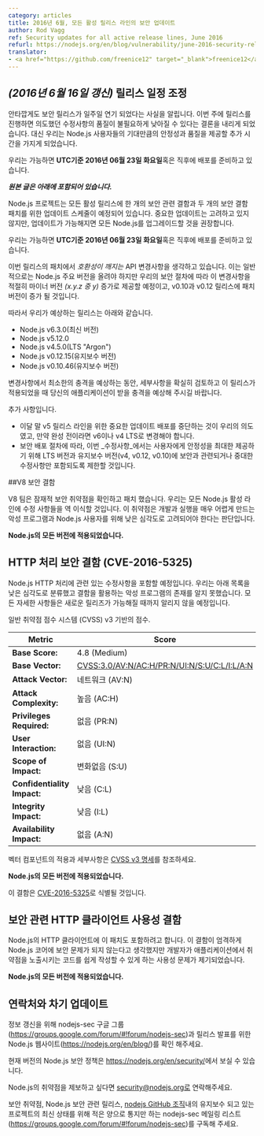 ```yaml
---
category: articles
title: 2016년 6월, 모든 활성 릴리스 라인의 보안 업데이트
author: Rod Vagg
ref: Security updates for all active release lines, June 2016
refurl: https://nodejs.org/en/blog/vulnerability/june-2016-security-releases/
translator:
- <a href="https://github.com/freenice12" target="_blank">freenice12</a>
---
```


<!--

## _(Update 16-June-2016)_ Adjusted release schedule

Unfortunately we have to announce that we are delaying our security releases by a week. We have concluded that pushing forward with the releases this week would unnecessarily compromise the quality of the fixes we intended to include. Instead, we will be taking the extra time to be sure that we are delivering the stability and quality that Node.js users expect.

We now intend to make releases available on or soon after **Thursday, the 23rd of June, 2016, UTC**.

***Original post is included below***

The Node.js project has scheduled updates for all of its active release lines to patch two security flaws and one security-related usability flaw. We do not consider any of our updates to be critical, however, it is recommended that all production instances of Node.js be upgraded when the releases are made available.

We intend to make releases available on or soon after **Thursday, the 16th of June, 2016, UTC**.

-->

## _(2016년 6월 16일 갱신)_ 릴리스 일정 조정

안타깝게도 보안 릴리스가 일주일 연기 되었다는 사실을 알립니다. 이번 주에 릴리스를 진행하면 의도했던 수정사항의 품질이 불필요하게 낮아질 수 있다는 결론을 내리게 되었습니다. 대신 우리는 Node.js 사용자들의 기대만큼의 안정성과 품질을 제공할 추가 시간을 가지게 되었습니다.

우리는 가능하면 **UTC기준 2016년 06월 23일 화요일**혹은 직후에 배포를 준비하고 있습니다.

***원본 글은 아래에 포함되어 있습니다.***

Node.js 프로젝트는 모든 활성 릴리스에 한 개의 보안 관련 결함과 두 개의 보안 결함 패치를 위한 업데이트 스케줄이 예정되어 있습니다. 중요한 업데이트는 고려하고 있지 않지만, 업데이트가 가능해지면 모든 Node.js를 업그레이드할 것을 권장합니다.

우리는 가능하면 **UTC기준 2016년 06월 23일 화요일**혹은 직후에 배포를 준비하고 있습니다.

<!--
We consider some of the patches in these releases to be API _breaking_ changes which would normally warrant an increase in the major-version number of Node.js. However, in accordance with our security procedures we will be delivering these changes in minor-version increases _(the y in x.y.z)_ where appropriate, and patch-version increases in v0.10 an v0.12 releases.

Therefore, we expect to be releasing:

* Node.js v6.3.0 (Current)
* Node.js v5.12.0
* Node.js v4.5.0 (LTS "Argon")
* Node.js v0.12.15 (Maintenance)
* Node.js v0.10.46 (Maintenance)
-->

이번 릴리스의 패치에서 _호환성이 깨지는_ API 변경사항을 생각하고 있습니다. 이는 일반적으로는 Node.js 주요 버전을 올려야 하지만 우리의 보안 절차에 따라 이 변경사항을 적절히 마이너 버전 _(x.y.z 중 y)_ 증가로 제공할 예정이고, v0.10과 v0.12 릴리스에 패치 버전이 증가 될 것입니다.

따라서 우리가 예상하는 릴리스는 아래와 같습니다.

* Node.js v6.3.0(최신 버전)
* Node.js v5.12.0
* Node.js v4.5.0(LTS "Argon")
* Node.js v0.12.15(유지보수 버전)
* Node.js v0.10.46(유지보수 버전)

<!--
While we anticipate minimal impact from the breaking changes, please be sure to review the details once they are released and make an assessment regarding the impact on your applications.

Additional notes:
* It is our intention to stop releasing critical updates for the v5 release line at the end of this month, you should migrate to to v6 or v4 LTS if you have not already done so.
* In accordance with our security release procedures, we will be limiting changes included in the LTS and Maintenance lines (v4, v0.12 and v0.10) _for these updates_ to only security-related and critical fixes to provide maximum stability for users.
-->

변경사항에서 최소한의 충격을 예상하는 동안, 세부사항을 확실히 검토하고 이 릴리스가 적용되었을 때 당신의 애플리케이션이 받을 충격을 예상해 주시길 바랍니다.

추가 사항입니다.

* 이달 말 v5 릴리스 라인을 위한 중요한 업데이트 배포를 중단하는 것이 우리의 의도였고, 만약 완성 전이라면 v6이나 v4 LTS로 변경해야 합니다.
* 보안 배포 절차에 따라, 이번 _수정사항_에서는 사용자에게 안정성을 최대한 제공하기 위해 LTS 버전과 유지보수 버전(v4, v0.12, v0.10)에 보안과 관련되거나 중대한 수정사항만 포함되도록 제한할 것입니다.

<!--

## V8 security defect

-->

##V8 보안 결함

<!--

The V8 team has identified and patched a potential security vulnerability. We will be backporting the fix to all active release lines of Node.js. Our current assessment is that this vulnerability should be considered low-severity for Node.js users with an exploit being very difficult to develop and execute.

**All versions of Node.js are affected.**

-->

V8 팀은 잠재적 보안 취약점을 확인하고 패치 했습니다. 우리는 모든 Node.js 활성 라인에 수정 사항들을 역 이식할 것입니다. 이 취약점은 개발과 실행을 매우 어렵게 만드는 악성 프로그램과 Node.js 사용자를 위해 낮은 심각도로 고려되어야 한다는 판단입니다.

**Node.js의 모든 버전에 적용되었습니다.**

<!--

## HTTP processing security defect (CVE-2016-5325)

-->

## HTTP 처리 보안 결함 (CVE-2016-5325)

<!--

We will be including fixes relating to Node.js HTTP processing. We categorise these as low-severity and are not aware of any existing exploits leveraging the defects. Full details are embargoed until new releases are available.

Common Vulnerability Scoring System (CVSS) v3 Base Score:

| Metric                      | Score                      |
|-----------------------------|----------------------------|
| **Base Score:**             | 4.8 (Medium)               |
| **Base Vector:**            | [CVSS:3.0/AV:N/AC:H/PR:N/UI:N/S:U/C:L/I:L/A:N](https://www.first.org/cvss/calculator/3.0#CVSS:3.0/AV:N/AC:H/PR:N/UI:N/S:U/C:L/I:L/A:N)
| **Attack Vector:**          | Network (AV:N)             |
| **Attack Complexity:**      | High (AC:H)                |
| **Privileges Required:**    | None (PR:N)                |
| **User Interaction:**       | None (UI:N)                |
| **Scope of Impact:**        | Unchanged (S:U)            |
| **Confidentiality Impact:** | Low (C:L)                  |
| **Integrity Impact:**       | Low (I:L)                  |
| **Availability Impact:**    | None (A:N)                 |

Refer to the [CVSS v3 Specification](https://www.first.org/cvss/specification-document) for details on the meanings and application of the vector components.

**All versions of Node.js are affected.**

This defect will identified as [CVE-2016-5325](https://cve.mitre.org/cgi-bin/cvename.cgi?name=CVE-2016-5325)
-->

Node.js HTTP 처리에 관련 있는 수정사항을 포함할 예정입니다. 우리는 아래 목록을 낮은 심각도로 분류했고 결함을 활용하는 악성 프로그램의 존재를 알지 못했습니다. 모든 자세한 사항들은 새로운 릴리즈가 가능해질 때까지 알리지 않을 예정입니다.

일반 취약점 점수 시스템 (CVSS) v3 기반의 점수.

| Metric                      | Score                      |
|-----------------------------|----------------------------|
| **Base Score:**             | 4.8 (Medium)               |
| **Base Vector:**            | [CVSS:3.0/AV:N/AC:H/PR:N/UI:N/S:U/C:L/I:L/A:N](https://www.first.org/cvss/calculator/3.0#CVSS:3.0/AV:N/AC:H/PR:N/UI:N/S:U/C:L/I:L/A:N)
| **Attack Vector:**          | 네트워크 (AV:N)             |
| **Attack Complexity:**      | 높음 (AC:H)                |
| **Privileges Required:**    | 없음 (PR:N)                |
| **User Interaction:**       | 없음 (UI:N)                |
| **Scope of Impact:**        | 변화없음 (S:U)            |
| **Confidentiality Impact:** | 낮음 (C:L)                  |
| **Integrity Impact:**       | 낮음 (I:L)                  |
| **Availability Impact:**    | 없음 (A:N)                 |

벡터 컴포넌트의 적용과 세부사항은 [CVSS v3 명세](https://www.first.org/cvss/specification-document)를 참조하세요.

**Node.js의 모든 버전에 적용되었습니다.**

이 결함은 [CVE-2016-5325](https://cve.mitre.org/cgi-bin/cvename.cgi?name=CVE-2016-5325)로 식별될 것입니다.

<!--

## Security-related HTTP client usability flaw

We intend to also include a patch for HTTP client in Node.js. While we do not consider this to be strictly a security concern for Node.js core, it poses a usability concern that may easily enable users to write code that exposes vulnerabilities in their applications.

**All versions of Node.js are affected.**

-->

## 보안 관련 HTTP 클라이언트 사용성 결함

Node.js의 HTTP 클라이언트에 이 패치도 포함하려고 합니다. 이 결함이 엄격하게 Node.js 코어에 보안 문제가 되지 않는다고 생각했지만 개발자가 애플리케이션에서 취약점을 노출시키는 코드를 쉽게 작성할 수 있게 하는 사용성 문제가 제기되었습니다.

**Node.js의 모든 버전에 적용되었습니다.**

<!--

## Contact and future updates

Please monitor the nodejs-sec Google Group for updates: https://groups.google.com/forum/#!forum/nodejs-sec or the Node.js website for release announcements: https://nodejs.org/en/blog/

The current Node.js security policy can be found at <https://nodejs.org/en/security/>.

Please contact security@nodejs.org if you wish to report a vulnerability in Node.js.

Subscribe to the low-volume announcement-only nodejs-sec mailing list at https://groups.google.com/forum/#!forum/nodejs-sec to stay up to date on security vulnerabilities and security-related releases of Node.js and the projects maintained in the [nodejs GitHub organisation](http://github.com/nodejs/).

-->

## 연락처와 차기 업데이트

정보 갱신을 위해 nodejs-sec 구글 그룹(<https://groups.google.com/forum/#!forum/nodejs-sec>)과 릴리스 발표를 위한 Node.js 웹사이트(<https://nodejs.org/en/blog/>)를 확인 해주세요.

현재 버전의 Node.js 보안 정책은 <https://nodejs.org/en/security/>에서 보실 수 있습니다.

Node.js의 취약점을 제보하고 싶다면 security@nodejs.org로 연락해주세요.

보안 취약점, Node.js 보안 관련 릴리스, [nodejs GitHub 조직](http://github.com/nodejs/)내의 유지보수 되고 있는 프로젝트의 최신 상태를 위해 적은 양으로 통지만 하는 nodejs-sec 메일링 리스트(<https://groups.google.com/forum/#!forum/nodejs-sec>)를 구독해 주세요.

